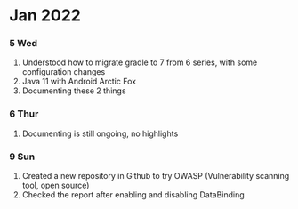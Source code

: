 # Jan 2022
### 5 Wed 

1. Understood how to migrate gradle to 7 from 6 series, with some configuration changes
2. Java 11 with Android Arctic Fox 
3. Documenting these 2 things

### 6 Thur

1. Documenting is still ongoing, no highlights

### 9 Sun

1. Created a new repository in Github to try OWASP (Vulnerability scanning tool, open source)
2. Checked the report after enabling and disabling DataBinding
